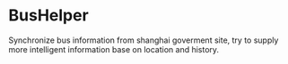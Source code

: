 # BusHelper
Synchronize bus information from shanghai goverment site, try to supply more intelligent information base on location and history.
